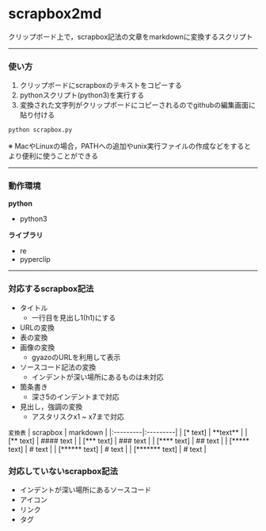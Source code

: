 # scrapbox2md
クリップボード上で，scrapbox記法の文章をmarkdownに変換するスクリプト

---

### 使い方

1. クリップボードにscrapboxのテキストをコピーする
2. pythonスクリプト(python3)を実行する
3. 変換された文字列がクリップボードにコピーされるのでgithubの編集画面に貼り付ける

```py
python scrapbox.py
```

※ MacやLinuxの場合，PATHへの追加やunix実行ファイルの作成などをするとより便利に使うことができる

---

### 動作環境

**python**
- python3

**ライブラリ**
- re
- pyperclip

---

### 対応するscrapbox記法

- タイトル
  - 一行目を見出し1(h1)にする
- URLの変換
- 表の変換
- 画像の変換
  - gyazoのURLを利用して表示
- ソースコード記法の変換
  - インデントが深い場所にあるものは未対応
- 箇条書き
  - 深さ5のインデントまで対応
- 見出し，強調の変換
  - アスタリスクx1 ~ x7まで対応

`変換表`
| scrapbox | markdown |
|:---------|:---------|
| \[* text] | \*\*text\*\* |
| \[** text] | #### text |
| \[*** text] | ### text |
| \[**** text] | ## text |
| \[***** text] | # text |
| \[****** text] | # text |
| \[******* text] | # text |


### 対応していないscrapbox記法

- インデントが深い場所にあるソースコード
- アイコン
- リンク
- タグ
